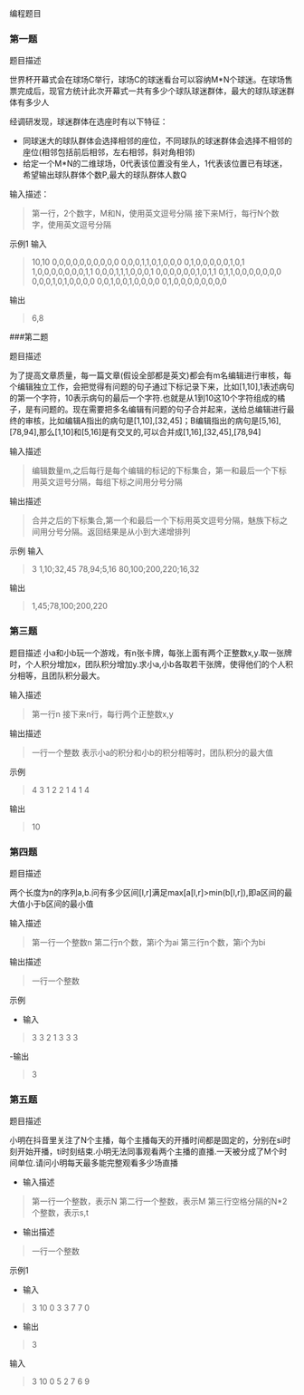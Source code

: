 编程题目

### 第一题

题目描述

世界杯开幕式会在球场C举行，球场C的球迷看台可以容纳M*N个球迷。在球场售票完成后，现官方统计此次开幕式一共有多少个球队球迷群体，最大的球队球迷群体有多少人

经调研发现，球迷群体在选座时有以下特征：
- 同球迷大的球队群体会选择相邻的座位，不同球队的球迷群体会选择不相邻的座位(相邻包括前后相邻，左右相邻，斜对角相邻)
- 给定一个M*N的二维球场，0代表该位置没有坐人，1代表该位置已有球迷，希望输出球队群体个数P,最大的球队群体人数Q

输入描述：
> 第一行，2个数字，M和N，使用英文逗号分隔
> 接下来M行，每行N个数字，使用英文逗号分隔

示例1
输入
>10,10
>0,0,0,0,0,0,0,0,0,0
>0,0,0,1,1,0,1,0,0,0
>0,1,0,0,0,0,0,1,0,1
>1,0,0,0,0,0,0,0,1,1
>0,0,0,1,1,1,0,0,0,1
>0,0,0,0,0,0,1,0,1,1
>0,1,1,0,0,0,0,0,0,0
>0,0,0,1,0,1,0,0,0,0
>0,0,1,0,0,1,0,0,0,0
>0,1,0,0,0,0,0,0,0,0

输出
> 6,8


###第二题

题目描述

为了提高文章质量，每一篇文章(假设全部都是英文)都会有m名编辑进行审核，每个编辑独立工作，会把觉得有问题的句子通过下标记录下来，比如[1,10],1表述病句的第一个字符，10表示病句的最后一个字符.也就是从1到10这10个字符组成的橘子，是有问题的。现在需要把多名编辑有问题的句子合并起来，送给总编辑进行最终的审核，比如编辑A指出的病句是[1,10],[32,45]；B编辑指出的病句是[5,16],[78,94],那么[1,10]和[5,16]是有交叉的,可以合并成[1,16],[32,45],[78,94]

输入描述
>编辑数量m,之后每行是每个编辑的标记的下标集合，第一和最后一个下标用英文逗号分隔，每组下标之间用分号分隔

输出描述
>合并之后的下标集合,第一个和最后一个下标用英文逗号分隔，魅族下标之间用分号分隔。返回结果是从小到大递增排列

示例
输入
>3
>1,10;32,45
>78,94;5,16
>80,100;200,220;16,32

输出
> 1,45;78,100;200,220

### 第三题

题目描述
小a和小b玩一个游戏，有n张卡牌，每张上面有两个正整数x,y.取一张牌时，个人积分增加x，团队积分增加y.求小a,小b各取若干张牌，使得他们的个人积分相等，且团队积分最大。

输入描述
>第一行n
>接下来n行，每行两个正整数x,y

输出描述
>一行一个整数
>表示小a的积分和小b的积分相等时，团队积分的最大值

示例
>4
>3 1
>2 2
>1 4
>1 4

输出
>10

### 第四题

题目描述

两个长度为n的序列a,b.问有多少区间[l,r]满足max[a[l,r]&gt;min(b[l,r]),即a区间的最大值小于b区间的最小值

输入描述
>第一行一个整数n
>第二行n个数，第i个为ai
>第三行n个数，第i个为bi

输出描述
>一行一个整数

示例
- 输入
>3
>3 2 1
>3 3 3

-输出
>3

### 第五题

题目描述

小明在抖音里关注了N个主播，每个主播每天的开播时间都是固定的，分别在si时刻开始开播，ti时刻结束.小明无法同事观看两个主播的直播.一天被分成了M个时间单位.请问小明每天最多能完整观看多少场直播

- 输入描述
>第一行一个整数，表示N
>第二行一个整数，表示M
>第三行空格分隔的N*2个整数，表示s,t

- 输出描述
>一行一个整数

示例1
- 输入
>3
>10
>0 3 3 7 7 0

- 输出
>3

输入
>3
>10
>0 5 2 7 6 9





